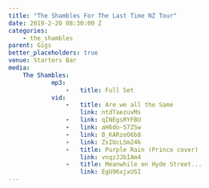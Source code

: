 ```yaml
---
title: "The Shambles For The Last Time NZ Tour"
date: 2019-2-20 08:30:00 Z
categories:
    - the_shambles
parent: Gigs
better_placeholders: true
venue: Starters Bar
media:
    The Shambles:
            mp3:
                -   title: Full Set
            vid:
                -   title: Are we all the Same
                    link: ntdTaezuvMs
                -   link: qINEgsRYFBU
                -   link: aH6do-S7ZSw
                -   link: B_KARzeO6b8
                -   link: ZsIUcLSm24k
                -   title: Purple Rain (Prince cover)
                    link: vnqzJJbIAm4
                -   title: Meanwhile on Hyde Street...
                    link: EgU96xjxUSI
---
```

